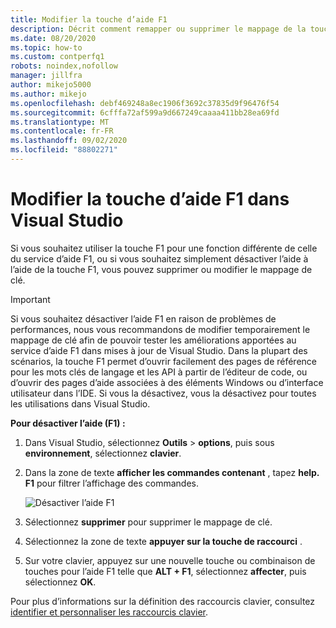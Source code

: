 ```yaml
---
title: Modifier la touche d’aide F1
description: Décrit comment remapper ou supprimer le mappage de la touche F1
ms.date: 08/20/2020
ms.topic: how-to
ms.custom: contperfq1
robots: noindex,nofollow
manager: jillfra
author: mikejo5000
ms.author: mikejo
ms.openlocfilehash: debf469248a8ec1906f3692c37835d9f96476f54
ms.sourcegitcommit: 6cfffa72af599a9d667249caaaa411bb28ea69fd
ms.translationtype: MT
ms.contentlocale: fr-FR
ms.lasthandoff: 09/02/2020
ms.locfileid: "88802271"
---
```

# <a name="change-the-f1-help-key-in-visual-studio"></a>Modifier la touche d’aide F1 dans Visual Studio

Si vous souhaitez utiliser la touche F1 pour une fonction différente de celle du service d’aide F1, ou si vous souhaitez simplement désactiver l’aide à l’aide de la touche F1, vous pouvez supprimer ou modifier le mappage de clé.

> [!IMPORTANT]
> Si vous souhaitez désactiver l’aide F1 en raison de problèmes de performances, nous vous recommandons de modifier temporairement le mappage de clé afin de pouvoir tester les améliorations apportées au service d’aide F1 dans mises à jour de Visual Studio. Dans la plupart des scénarios, la touche F1 permet d’ouvrir facilement des pages de référence pour les mots clés de langage et les API à partir de l’éditeur de code, ou d’ouvrir des pages d’aide associées à des éléments Windows ou d’interface utilisateur dans l’IDE. Si vous la désactivez, vous la désactivez pour toutes les utilisations dans Visual Studio.

**Pour désactiver l’aide (F1) :**

1. Dans Visual Studio, sélectionnez **Outils**  >  **options**, puis sous **environnement**, sélectionnez **clavier**.

1. Dans la zone de texte **afficher les commandes contenant** , tapez **help. F1** pour filtrer l’affichage des commandes.

   ![Désactiver l’aide F1](../not-in-toc/media/disable-f1-help-key.png)

1. Sélectionnez **supprimer** pour supprimer le mappage de clé.

1. Sélectionnez la zone de texte **appuyer sur la touche de raccourci** .

1. Sur votre clavier, appuyez sur une nouvelle touche ou combinaison de touches pour l’aide F1 telle que **ALT + F1**, sélectionnez **affecter**, puis sélectionnez **OK**.

Pour plus d’informations sur la définition des raccourcis clavier, consultez [identifier et personnaliser les raccourcis clavier](../../ide/identifying-and-customizing-keyboard-shortcuts-in-visual-studio.md).

